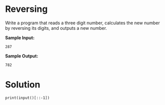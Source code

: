 # Reversing

Write a program that reads a three digit number, calculates the new number by reversing its digits, and outputs a new
number.

**Sample Input:**

```
287
```

**Sample Output:**

```
782
```

# Solution

```
print(input()[::-1])
```